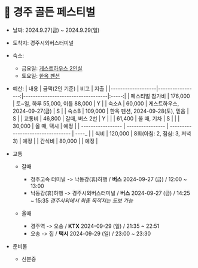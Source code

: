 # 󰏢 경주 골든 페스티벌





- 날짜: 2024.9.27(금) ~ 2024.9.29(일)
- 도착지: 경주시외버스터미널

- 숙소:
  - 금요일: [게스트하우스 2인실](https://www.yeogi.com/domestic-accommodations/11288?checkIn=2024-09-27&checkOut=2024-09-29&personal=2)
  - 토요일: [한옥 펜션](https://www.yeogi.com/domestic-accommodations/67500?checkIn=2024-09-27&checkOut=2024-09-29&personal=2)

- 예산:
  | 내용              |   금액(2인 기준) | 비고                              | 지출  |
  |-------------------|-----------------:|-----------------------------------|:-----:|
  | 페스티벌 참가비   |          176,000 | 토~일, 하루 55,000, 이틀 88,000   |   Y   |
  | 숙소A             |           60,000 | 게스트하우스, 2024-09-27(금)      |   S   |
  | 숙소B             |          109,000 | 한옥 펜션, 2024-09-28(토), 믿음   |   S   |
  | 교통비            |           46,800 | 갈때, 버스 2번                    |   Y   |
  |                   |           61,400 | 올 때, 기차                       |   S   |
  |                   |           30,000 | 올 때, 택시                       | 예정  |
  | ----------------- | ---------------- | --------------------------------- | ----_ |
  | 식비              |          120,000 | 8회(아침: 2, 점심: 3, 저녁 3)     | 예정  |
  | 간식비            |           80,000 |                                   | 예정  |

- 교통

  - 갈때
    - 청주고속 터미널 -> 낙동강(휴)하행 / **버스** 2024-09-27 (금) / 12:00 ~ 13:00
    - 낙동강(휴)하행 -> 경주시외버스터미널 / **버스** 2024-09-27 (금) / 14:25 ~ 15:35
    _경주시외에서 최종 목적지는 도보 가능_

  - 올때
    - 경주역 -> 오송 / **KTX** 2024-09-29 (일) / 21:35 ~ 22:51
    - 오송 -> 집 / **택시** 2024-09-29 (일) / 23:00 ~ 23:30


- 준비물
  - 신분증

